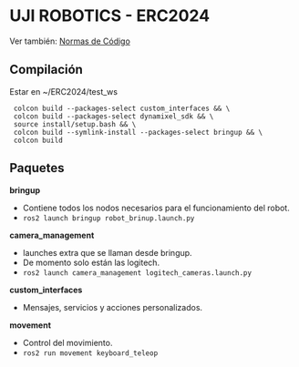 # UJI ROBOTICS - ERC2024

Ver también: [Normas de Código](./normas_código.md)

## Compilación

Estar en ~/ERC2024/test_ws

```rosdep install --from-paths src --ignore-src -r -y && \ 
 colcon build --packages-select custom_interfaces && \ 
 colcon build --packages-select dynamixel_sdk && \ 
 source install/setup.bash && \ 
 colcon build --symlink-install --packages-select bringup && \ 
 colcon build
```

## Paquetes

**bringup**

- Contiene todos los nodos necesarios para el funcionamiento del robot.
- `ros2 launch bringup robot_brinup.launch.py`

**camera_management**

- launches extra que se llaman desde bringup.
- De momento solo están las logitech.
- `ros2 launch camera_management logitech_cameras.launch.py`

**custom_interfaces**

- Mensajes, servicios y acciones personalizados.

**movement**

- Control del movimiento.
- `ros2 run movement keyboard_teleop`
